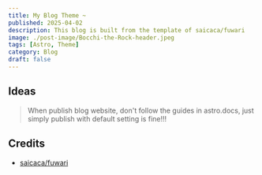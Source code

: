 ```yaml
---
title: My Blog Theme ~
published: 2025-04-02
description: This blog is built from the template of saicaca/fuwari
image: ./post-image/Bocchi-the-Rock-header.jpeg
tags: [Astro, Theme]
category: Blog
draft: false
---
```


## Ideas
> When publish blog website, don't follow the guides in astro.docs, just simply publish with default setting is fine!!!

## Credits
- [saicaca/fuwari](https://github.com/saicaca/fuwari)